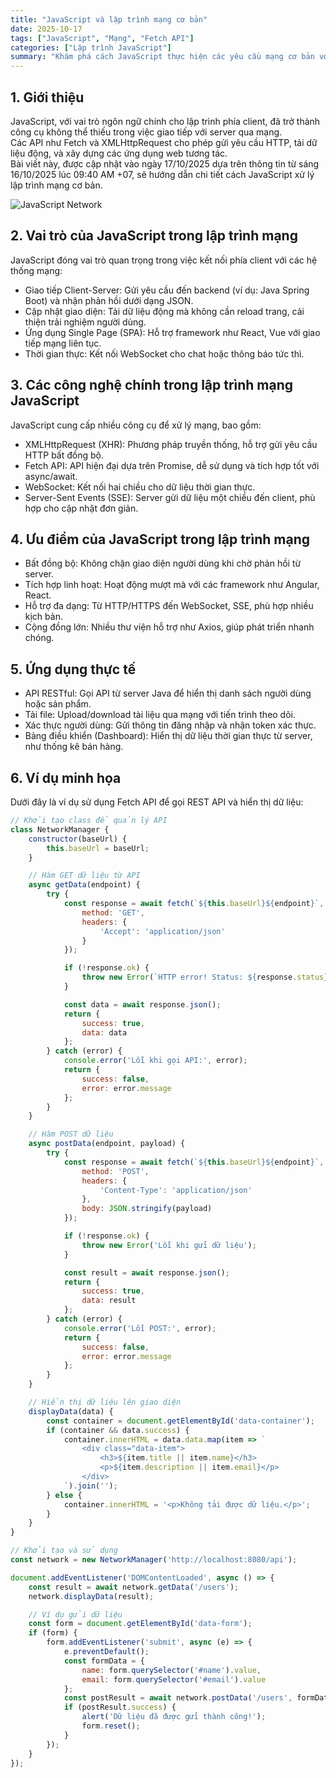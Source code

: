 ```yaml
---
title: "JavaScript và lập trình mạng cơ bản"
date: 2025-10-17
tags: ["JavaScript", "Mạng", "Fetch API"]
categories: ["Lập trình JavaScript"]
summary: "Khám phá cách JavaScript thực hiện các yêu cầu mạng cơ bản với Fetch API và XMLHttpRequest, cập nhật ngày 17/10/2025."
---
```


## 1. Giới thiệu

JavaScript, với vai trò ngôn ngữ chính cho lập trình phía client, đã trở thành công cụ không thể thiếu trong việc giao tiếp với server qua mạng.  
Các API như Fetch và XMLHttpRequest cho phép gửi yêu cầu HTTP, tải dữ liệu động, và xây dựng các ứng dụng web tương tác.  
Bài viết này, được cập nhật vào ngày 17/10/2025 dựa trên thông tin từ sáng 16/10/2025 lúc 09:40 AM +07, sẽ hướng dẫn chi tiết cách JavaScript xử lý lập trình mạng cơ bản.

![JavaScript Network](https://nhittt29.github.io/MyTechTales/images/js-network.png "JavaScript và mạng")

## 2. Vai trò của JavaScript trong lập trình mạng

JavaScript đóng vai trò quan trọng trong việc kết nối phía client với các hệ thống mạng:

- Giao tiếp Client-Server: Gửi yêu cầu đến backend (ví dụ: Java Spring Boot) và nhận phản hồi dưới dạng JSON.
- Cập nhật giao diện: Tải dữ liệu động mà không cần reload trang, cải thiện trải nghiệm người dùng.
- Ứng dụng Single Page (SPA): Hỗ trợ framework như React, Vue với giao tiếp mạng liên tục.
- Thời gian thực: Kết nối WebSocket cho chat hoặc thông báo tức thì.

## 3. Các công nghệ chính trong lập trình mạng JavaScript

JavaScript cung cấp nhiều công cụ để xử lý mạng, bao gồm:

- XMLHttpRequest (XHR): Phương pháp truyền thống, hỗ trợ gửi yêu cầu HTTP bất đồng bộ.
- Fetch API: API hiện đại dựa trên Promise, dễ sử dụng và tích hợp tốt với async/await.
- WebSocket: Kết nối hai chiều cho dữ liệu thời gian thực.
- Server-Sent Events (SSE): Server gửi dữ liệu một chiều đến client, phù hợp cho cập nhật đơn giản.

## 4. Ưu điểm của JavaScript trong lập trình mạng

- Bất đồng bộ: Không chặn giao diện người dùng khi chờ phản hồi từ server.
- Tích hợp linh hoạt: Hoạt động mượt mà với các framework như Angular, React.
- Hỗ trợ đa dạng: Từ HTTP/HTTPS đến WebSocket, SSE, phù hợp nhiều kịch bản.
- Cộng đồng lớn: Nhiều thư viện hỗ trợ như Axios, giúp phát triển nhanh chóng.

## 5. Ứng dụng thực tế

- API RESTful: Gọi API từ server Java để hiển thị danh sách người dùng hoặc sản phẩm.
- Tải file: Upload/download tài liệu qua mạng với tiến trình theo dõi.
- Xác thực người dùng: Gửi thông tin đăng nhập và nhận token xác thực.
- Bảng điều khiển (Dashboard): Hiển thị dữ liệu thời gian thực từ server, như thống kê bán hàng.

## 6. Ví dụ minh họa

Dưới đây là ví dụ sử dụng Fetch API để gọi REST API và hiển thị dữ liệu:

```javascript
// Khởi tạo class để quản lý API
class NetworkManager {
    constructor(baseUrl) {
        this.baseUrl = baseUrl;
    }

    // Hàm GET dữ liệu từ API
    async getData(endpoint) {
        try {
            const response = await fetch(`${this.baseUrl}${endpoint}`, {
                method: 'GET',
                headers: {
                    'Accept': 'application/json'
                }
            });

            if (!response.ok) {
                throw new Error(`HTTP error! Status: ${response.status}`);
            }

            const data = await response.json();
            return {
                success: true,
                data: data
            };
        } catch (error) {
            console.error('Lỗi khi gọi API:', error);
            return {
                success: false,
                error: error.message
            };
        }
    }

    // Hàm POST dữ liệu
    async postData(endpoint, payload) {
        try {
            const response = await fetch(`${this.baseUrl}${endpoint}`, {
                method: 'POST',
                headers: {
                    'Content-Type': 'application/json'
                },
                body: JSON.stringify(payload)
            });

            if (!response.ok) {
                throw new Error('Lỗi khi gửi dữ liệu');
            }

            const result = await response.json();
            return {
                success: true,
                data: result
            };
        } catch (error) {
            console.error('Lỗi POST:', error);
            return {
                success: false,
                error: error.message
            };
        }
    }

    // Hiển thị dữ liệu lên giao diện
    displayData(data) {
        const container = document.getElementById('data-container');
        if (container && data.success) {
            container.innerHTML = data.data.map(item => `
                <div class="data-item">
                    <h3>${item.title || item.name}</h3>
                    <p>${item.description || item.email}</p>
                </div>
            `).join('');
        } else {
            container.innerHTML = '<p>Không tải được dữ liệu.</p>';
        }
    }
}

// Khởi tạo và sử dụng
const network = new NetworkManager('http://localhost:8080/api');

document.addEventListener('DOMContentLoaded', async () => {
    const result = await network.getData('/users');
    network.displayData(result);

    // Ví dụ gửi dữ liệu
    const form = document.getElementById('data-form');
    if (form) {
        form.addEventListener('submit', async (e) => {
            e.preventDefault();
            const formData = {
                name: form.querySelector('#name').value,
                email: form.querySelector('#email').value
            };
            const postResult = await network.postData('/users', formData);
            if (postResult.success) {
                alert('Dữ liệu đã được gửi thành công!');
                form.reset();
            }
        });
    }
});
